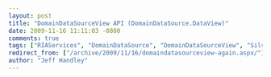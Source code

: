 ```yaml
---
layout: post
title: "DomainDataSourceView API (DomainDataSource.DataView)"
date: 2009-11-16 11:11:03 -0800
comments: true
tags: ["RIAServices", "DomainDataSource", "DomainDataSourceView", "Silverlight"]
redirect_from: ["/archive/2009/11/16/domaindatasourceview-again.aspx/"]
author: "Jeff Handley"
---
```


